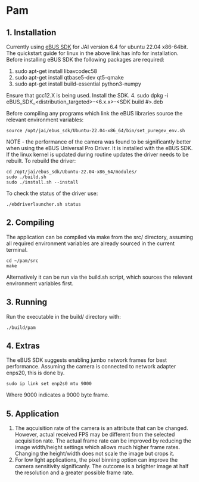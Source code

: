 # Pam

## 1. Installation
Currently using [eBUS SDK](https://www.jai.com/support-software/ubuntu-x86) for JAI version 6.4 for ubuntu 22.04 x86-64bit. The quickstart guide for linux in the above link has info for installation. Before installing eBUS SDK the following packages are required:
1. sudo apt-get install libavcodec58
2. sudo apt-get install qtbase5-dev qt5-qmake
3. sudo apt-get install build-essential python3-numpy

Ensure that gcc12.X is being used. Install the SDK.
4. sudo dpkg -i eBUS_SDK_<distribution_targeted>-<6.x.x>-<SDK build #>.deb

Before compiling any programs which link the eBUS libraries source the relevant environment variables:
```
source /opt/jai/ebus_sdk/Ubuntu-22.04-x86_64/bin/set_puregev_env.sh
```

NOTE - the performance of the camera was found to be significantly better when using the eBUS Universal Pro Driver. It is installed with the eBUS SDK. If the linux kernel is updated during routine updates the driver needs to be rebuilt.
To rebuild the driver:
```
cd /opt/jai/ebus_sdk/Ubuntu-22.04-x86_64/modules/
sudo ./build.sh
sudo ./install.sh --install
```

To check the status of the driver use:
```
./ebdriverlauncher.sh status
```

## 2. Compiling
The application can be compiled via make from the src/ directory, assuming all required environment variables are already sourced in the current terminal.
```
cd ~/pam/src
make
```
Alternatively it can be run via the build.sh script, which sources the relevant environment variables first.

## 3. Running
Run the executable in the build/ directory with:
```
./build/pam
```

## 4. Extras
The eBUS SDK suggests enabling jumbo network frames for best performance. Assuming the camera is connected to network adapter enps20, this is done by.
```
sudo ip link set enp2s0 mtu 9000
```
Where 9000 indicates a 9000 byte frame.

## 5. Application
1. The aqcuisition rate of the camera is an attribute that can be changed. However, actual received FPS may be different from the selected acquisition rate. The actual frame rate can be improved by reducing the image width/height settings which allows much higher frame rates. Changing the height/width does not scale the image but crops it.
2. For low light applications, the pixel binning option can improve the camera sensitivity significanly. The outcome is a brighter image at half the resolution and a greater possible frame rate.
